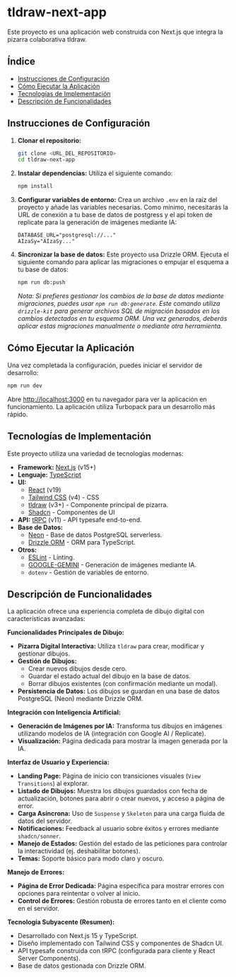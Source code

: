 # tldraw-next-app

Este proyecto es una aplicación web construida con Next.js que integra la pizarra colaborativa tldraw.

## Índice

- [Instrucciones de Configuración](#instrucciones-de-configuración)
- [Cómo Ejecutar la Aplicación](#cómo-ejecutar-la-aplicación)
- [Tecnologías de Implementación](#tecnologías-de-implementación)
- [Descripción de Funcionalidades](#descripción-de-funcionalidades)

## Instrucciones de Configuración

1.  **Clonar el repositorio:**
    ```bash
    git clone <URL_DEL_REPOSITORIO>
    cd tldraw-next-app
    ```

2.  **Instalar dependencias:**
    Utiliza el siguiente comando:
    ```bash
    npm install
    ```

3.  **Configurar variables de entorno:**
    Crea un archivo `.env` en la raíz del proyecto y añade las variables necesarias. Como mínimo, necesitarás la URL de conexión a tu base de datos de postgress y el api token de replicate para la generación de imágenes mediante IA:
    ```dotenv
    DATABASE_URL="postgresql://..."
    AIzaSy="AIzaSy..."
    ```

4.  **Sincronizar la base de datos:**
    Este proyecto usa Drizzle ORM. Ejecuta el siguiente comando para aplicar las migraciones o empujar el esquema a tu base de datos:
    ```bash
    npm run db:push
    ```
    *Nota: Si prefieres gestionar los cambios de la base de datos mediante migraciones, puedes usar `npm run db:generate`. Este comando utiliza `drizzle-kit` para generar archivos SQL de migración basados en los cambios detectados en tu esquema ORM. Una vez generados, deberás aplicar estas migraciones manualmente o mediante otra herramienta.*

## Cómo Ejecutar la Aplicación

Una vez completada la configuración, puedes iniciar el servidor de desarrollo:

```bash
npm run dev
```

Abre [http://localhost:3000](http://localhost:3000) en tu navegador para ver la aplicación en funcionamiento. La aplicación utiliza Turbopack para un desarrollo más rápido.

## Tecnologías de Implementación

Este proyecto utiliza una variedad de tecnologías modernas:

-   **Framework:** [Next.js](https://nextjs.org/) (v15+)
-   **Lenguaje:** [TypeScript](https://www.typescriptlang.org/)
-   **UI:**
    -   [React](https://reactjs.org/) (v19)
    -   [Tailwind CSS](https://tailwindcss.com/) (v4) - CSS
    -   [tldraw](https://tldraw.dev/) (v3+) - Componente principal de pizarra.
    -   [Shadcn](https://ui.shadcn.com/) - Componentes de UI
-   **API:** [tRPC](https://trpc.io/) (v11) - API typesafe end-to-end.
-   **Base de Datos:**
    -   [Neon](https://neon.tech/) - Base de datos PostgreSQL serverless.
    -   [Drizzle ORM](https://orm.drizzle.team/) - ORM para TypeScript.
-   **Otros:**
    -   [ESLint](https://eslint.org/) - Linting.
    -   [GOOGLE-GEMINI](https://ai.google.dev/gemini-api/docs/image-generation) - Generación de imágenes mediante IA.
    -   `dotenv` - Gestión de variables de entorno.

## Descripción de Funcionalidades

La aplicación ofrece una experiencia completa de dibujo digital con características avanzadas:

**Funcionalidades Principales de Dibujo:**

*   **Pizarra Digital Interactiva:** Utiliza `tldraw` para crear, modificar y gestionar dibujos.
*   **Gestión de Dibujos:**
    *   Crear nuevos dibujos desde cero.
    *   Guardar el estado actual del dibujo en la base de datos.
    *   Borrar dibujos existentes (con confirmación mediante un modal).
*   **Persistencia de Datos:** Los dibujos se guardan en una base de datos PostgreSQL (Neon) mediante Drizzle ORM.

**Integración con Inteligencia Artificial:**

*   **Generación de Imágenes por IA:** Transforma tus dibujos en imágenes utilizando modelos de IA (integración con Google AI / Replicate).
*   **Visualización:** Página dedicada para mostrar la imagen generada por la IA.

**Interfaz de Usuario y Experiencia:**

*   **Landing Page:** Página de inicio con transiciones visuales (`View Transitions`) al explorar.
*   **Listado de Dibujos:** Muestra los dibujos guardados con fecha de actualización, botones para abrir o crear nuevos, y acceso a página de error.
*   **Carga Asíncrona:** Uso de `Suspense` y `Skeleton` para una carga fluida de datos del servidor.
*   **Notificaciones:** Feedback al usuario sobre éxitos y errores mediante `shadcn/sonner`.
*   **Manejo de Estados:** Gestión del estado de las peticiones para controlar la interactividad (ej. deshabilitar botones).
*   **Temas:** Soporte básico para modo claro y oscuro.

**Manejo de Errores:**

*   **Página de Error Dedicada:** Página específica para mostrar errores con opciones para reintentar o volver al inicio.
*   **Control de Errores:** Gestión robusta de errores tanto en el cliente como en el servidor.

**Tecnología Subyacente (Resumen):**

*   Desarrollado con Next.js 15 y TypeScript.
*   Diseño implementado con Tailwind CSS y componentes de Shadcn UI.
*   API typesafe construida con tRPC (configurada para cliente y React Server Components).
*   Base de datos gestionada con Drizzle ORM.
